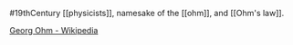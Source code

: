 #19thCentury [[physicists]], namesake of the [[ohm]], and [[Ohm's law]].

[Georg Ohm - Wikipedia](https://en.wikipedia.org/wiki/Georg_Ohm)